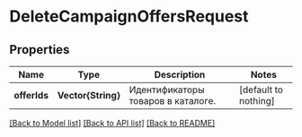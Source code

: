 # DeleteCampaignOffersRequest


## Properties
Name | Type | Description | Notes
------------ | ------------- | ------------- | -------------
**offerIds** | **Vector{String}** | Идентификаторы товаров в каталоге. | [default to nothing]


[[Back to Model list]](../README.md#models) [[Back to API list]](../README.md#api-endpoints) [[Back to README]](../README.md)



